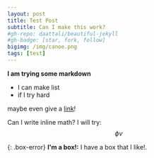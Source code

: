 ```yaml
---
layout: post
title: Test Post
subtitle: Can I make this work?
#gh-repo: daattali/beautiful-jekyll
#gh-badge: [star, fork, follow]
bigimg: /img/canoe.png
tags: [test]
---
```


**I am trying some markdown**

* I can make list
* if I try hard

maybe even give a [link](http://www.google.com)!

Can I write inline math? I will try:
$$ \phi v$$

{: .box-error}
**I'm a box!:** I have a box that I like!.
